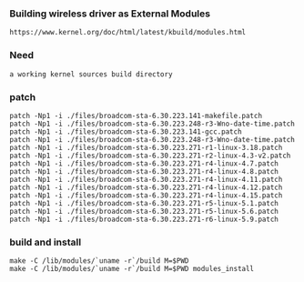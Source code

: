 ### Building wireless driver as External Modules
    https://www.kernel.org/doc/html/latest/kbuild/modules.html    
### Need
    a working kernel sources build directory

### patch
    patch -Np1 -i ./files/broadcom-sta-6.30.223.141-makefile.patch
    patch -Np1 -i ./files/broadcom-sta-6.30.223.248-r3-Wno-date-time.patch
    patch -Np1 -i ./files/broadcom-sta-6.30.223.141-gcc.patch
    patch -Np1 -i ./files/broadcom-sta-6.30.223.248-r3-Wno-date-time.patch
    patch -Np1 -i ./files/broadcom-sta-6.30.223.271-r1-linux-3.18.patch
    patch -Np1 -i ./files/broadcom-sta-6.30.223.271-r2-linux-4.3-v2.patch
    patch -Np1 -i ./files/broadcom-sta-6.30.223.271-r4-linux-4.7.patch
    patch -Np1 -i ./files/broadcom-sta-6.30.223.271-r4-linux-4.8.patch
    patch -Np1 -i ./files/broadcom-sta-6.30.223.271-r4-linux-4.11.patch
    patch -Np1 -i ./files/broadcom-sta-6.30.223.271-r4-linux-4.12.patch
    patch -Np1 -i ./files/broadcom-sta-6.30.223.271-r4-linux-4.15.patch
    patch -Np1 -i ./files/broadcom-sta-6.30.223.271-r5-linux-5.1.patch
    patch -Np1 -i ./files/broadcom-sta-6.30.223.271-r5-linux-5.6.patch
    patch -Np1 -i ./files/broadcom-sta-6.30.223.271-r6-linux-5.9.patch
### build and install
    make -C /lib/modules/`uname -r`/build M=$PWD
    make -C /lib/modules/`uname -r`/build M=$PWD modules_install
